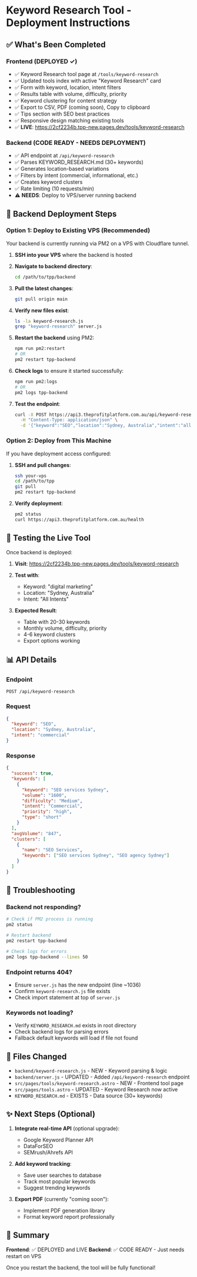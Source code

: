 # Keyword Research Tool - Deployment Instructions

## ✅ What's Been Completed

### Frontend (DEPLOYED ✓)
- ✅ Keyword Research tool page at `/tools/keyword-research`
- ✅ Updated tools index with active "Keyword Research" card
- ✅ Form with keyword, location, intent filters
- ✅ Results table with volume, difficulty, priority
- ✅ Keyword clustering for content strategy
- ✅ Export to CSV, PDF (coming soon), Copy to clipboard
- ✅ Tips section with SEO best practices
- ✅ Responsive design matching existing tools
- ✅ **LIVE**: https://2cf2234b.tpp-new.pages.dev/tools/keyword-research

### Backend (CODE READY - NEEDS DEPLOYMENT)
- ✅ API endpoint at `/api/keyword-research`
- ✅ Parses KEYWORD_RESEARCH.md (30+ keywords)
- ✅ Generates location-based variations
- ✅ Filters by intent (commercial, informational, etc.)
- ✅ Creates keyword clusters
- ✅ Rate limiting (10 requests/min)
- ⚠️ **NEEDS**: Deploy to VPS/server running backend

## 🚀 Backend Deployment Steps

### Option 1: Deploy to Existing VPS (Recommended)

Your backend is currently running via PM2 on a VPS with Cloudflare tunnel.

1. **SSH into your VPS** where the backend is hosted

2. **Navigate to backend directory**:
   ```bash
   cd /path/to/tpp/backend
   ```

3. **Pull the latest changes**:
   ```bash
   git pull origin main
   ```

4. **Verify new files exist**:
   ```bash
   ls -la keyword-research.js
   grep "keyword-research" server.js
   ```

5. **Restart the backend** using PM2:
   ```bash
   npm run pm2:restart
   # OR
   pm2 restart tpp-backend
   ```

6. **Check logs** to ensure it started successfully:
   ```bash
   npm run pm2:logs
   # OR
   pm2 logs tpp-backend
   ```

7. **Test the endpoint**:
   ```bash
   curl -X POST https://api3.theprofitplatform.com.au/api/keyword-research \
     -H "Content-Type: application/json" \
     -d '{"keyword":"SEO","location":"Sydney, Australia","intent":"all"}'
   ```

### Option 2: Deploy from This Machine

If you have deployment access configured:

1. **SSH and pull changes**:
   ```bash
   ssh your-vps
   cd /path/to/tpp
   git pull
   pm2 restart tpp-backend
   ```

2. **Verify deployment**:
   ```bash
   pm2 status
   curl https://api3.theprofitplatform.com.au/health
   ```

## 🧪 Testing the Live Tool

Once backend is deployed:

1. **Visit**: https://2cf2234b.tpp-new.pages.dev/tools/keyword-research

2. **Test with**:
   - Keyword: "digital marketing"
   - Location: "Sydney, Australia"
   - Intent: "All Intents"

3. **Expected Result**:
   - Table with 20-30 keywords
   - Monthly volume, difficulty, priority
   - 4-6 keyword clusters
   - Export options working

## 📊 API Details

### Endpoint
```
POST /api/keyword-research
```

### Request
```json
{
  "keyword": "SEO",
  "location": "Sydney, Australia",
  "intent": "commercial"
}
```

### Response
```json
{
  "success": true,
  "keywords": [
    {
      "keyword": "SEO services Sydney",
      "volume": "1600",
      "difficulty": "Medium",
      "intent": "Commercial",
      "priority": "high",
      "type": "short"
    }
  ],
  "avgVolume": "847",
  "clusters": [
    {
      "name": "SEO Services",
      "keywords": ["SEO services Sydney", "SEO agency Sydney"]
    }
  ]
}
```

## 🔧 Troubleshooting

### Backend not responding?
```bash
# Check if PM2 process is running
pm2 status

# Restart backend
pm2 restart tpp-backend

# Check logs for errors
pm2 logs tpp-backend --lines 50
```

### Endpoint returns 404?
- Ensure `server.js` has the new endpoint (line ~1036)
- Confirm `keyword-research.js` file exists
- Check import statement at top of `server.js`

### Keywords not loading?
- Verify `KEYWORD_RESEARCH.md` exists in root directory
- Check backend logs for parsing errors
- Fallback default keywords will load if file not found

## 📝 Files Changed

- `backend/keyword-research.js` - NEW - Keyword parsing & logic
- `backend/server.js` - UPDATED - Added `/api/keyword-research` endpoint
- `src/pages/tools/keyword-research.astro` - NEW - Frontend tool page
- `src/pages/tools.astro` - UPDATED - Keyword Research now active
- `KEYWORD_RESEARCH.md` - EXISTS - Data source (30+ keywords)

## ✨ Next Steps (Optional)

1. **Integrate real-time API** (optional upgrade):
   - Google Keyword Planner API
   - DataForSEO
   - SEMrush/Ahrefs API

2. **Add keyword tracking**:
   - Save user searches to database
   - Track most popular keywords
   - Suggest trending keywords

3. **Export PDF** (currently "coming soon"):
   - Implement PDF generation library
   - Format keyword report professionally

## 🎉 Summary

**Frontend**: ✅ DEPLOYED and LIVE
**Backend**: ✅ CODE READY - Just needs restart on VPS

Once you restart the backend, the tool will be fully functional!
